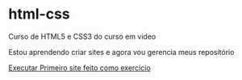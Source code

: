 # html-css
 Curso de HTML5 e CSS3 do curso em video 

 Estou aprendendo criar sites e agora vou gerencia meus repositório

 <a href="https://ohdansouza.github.io/html-css/desafios/d010/"> Executar Primeiro site feito como exercício
